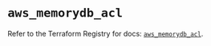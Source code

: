# `aws_memorydb_acl`

Refer to the Terraform Registry for docs: [`aws_memorydb_acl`](https://registry.terraform.io/providers/hashicorp/aws/4.54.0/docs/resources/memorydb_acl).
